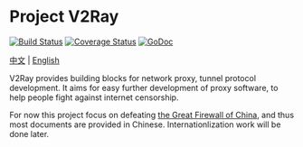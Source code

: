# Project V2Ray

[![Build Status](https://travis-ci.org/v2ray/v2ray-core.svg?branch=master)](https://travis-ci.org/v2ray/v2ray-core)
[![Coverage Status](https://coveralls.io/repos/v2ray/v2ray-core/badge.svg?branch=master&service=github)](https://coveralls.io/github/v2ray/v2ray-core?branch=master)
[![GoDoc](https://godoc.org/github.com/v2ray/v2ray-core?status.svg)](https://godoc.org/github.com/v2ray/v2ray-core)

[中文](https://github.com/V2Ray/v2ray-core/blob/master/README.md) | [English](https://github.com/V2Ray/v2ray-core/blob/master/spec/en/README.md)

V2Ray provides building blocks for network proxy, tunnel protocol development. It aims for easy further development of proxy software, to help people fight against internet censorship.

For now this project focus on defeating [the Great Firewall of China](https://en.wikipedia.org/wiki/Great_Firewall), and thus most documents are provided in Chinese. Internationlization work will be done later.